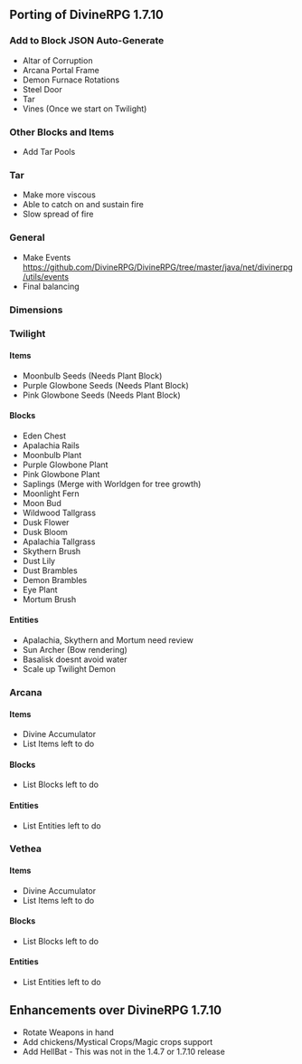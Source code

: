 ## Porting of DivineRPG 1.7.10

### Add to Block JSON Auto-Generate
* Altar of Corruption
* Arcana Portal Frame
* Demon Furnace Rotations
* Steel Door
* Tar
* Vines (Once we start on Twilight)

### Other Blocks and Items
* Add Tar Pools

### Tar
* Make more viscous
* Able to catch on and sustain fire
* Slow spread of fire

### General
- Make Events https://github.com/DivineRPG/DivineRPG/tree/master/java/net/divinerpg/utils/events
- Final balancing

### Dimensions

### Twilight
#### Items
- Moonbulb Seeds (Needs Plant Block)
- Purple Glowbone Seeds (Needs Plant Block)
- Pink Glowbone Seeds (Needs Plant Block)

#### Blocks
- Eden Chest
- Apalachia Rails
- Moonbulb Plant
- Purple Glowbone Plant
- Pink Glowbone Plant
- Saplings (Merge with Worldgen for tree growth)
- Moonlight Fern
- Moon Bud
- Wildwood Tallgrass
- Dusk Flower
- Dusk Bloom
- Apalachia Tallgrass
- Skythern Brush
- Dust Lily
- Dust Brambles
- Demon Brambles
- Eye Plant
- Mortum Brush

#### Entities
- Apalachia, Skythern and Mortum need review
- Sun Archer (Bow rendering)
- Basalisk doesnt avoid water
- Scale up Twilight Demon

### Arcana
#### Items
- Divine Accumulator
- List Items left to do

#### Blocks
- List Blocks left to do

#### Entities
- List Entities left to do

### Vethea
#### Items
- Divine Accumulator
- List Items left to do

#### Blocks
- List Blocks left to do

#### Entities
- List Entities left to do

## Enhancements over DivineRPG 1.7.10
- Rotate Weapons in hand
- Add chickens/Mystical Crops/Magic crops support
- Add HellBat - This was not in the 1.4.7 or 1.7.10 release
